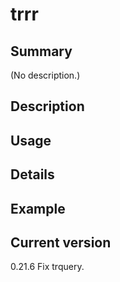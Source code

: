 # trrr

## Summary

(No description.)

## Description

## Usage

## Details

## Example

## Current version

0.21.6 Fix trquery.
